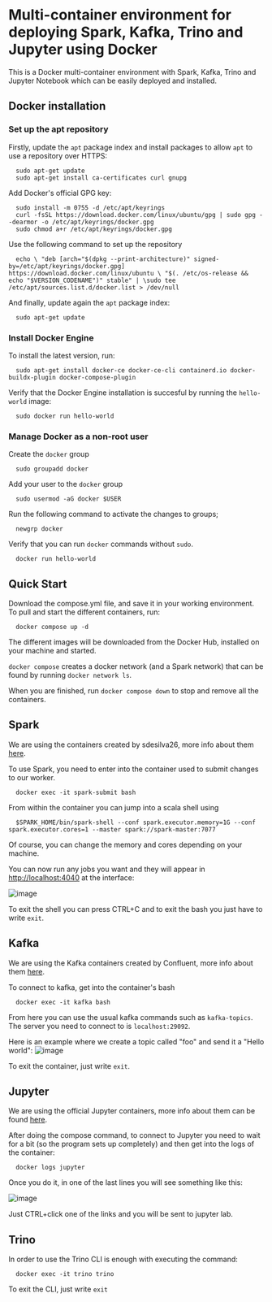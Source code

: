 # Multi-container environment for deploying Spark, Kafka, Trino and Jupyter using Docker

This is a Docker multi-container environment with Spark, Kafka, Trino and Jupyter Notebook which can be easily deployed and installed.


## Docker installation
### Set up the apt repository

Firstly, update the `apt` package index and install packages to allow `apt` to use a repository over HTTPS:

```
  sudo apt-get update
  sudo apt-get install ca-certificates curl gnupg
```

Add Docker's official GPG key:

```
  sudo install -m 0755 -d /etc/apt/keyrings
  curl -fsSL https://download.docker.com/linux/ubuntu/gpg | sudo gpg --dearmor -o /etc/apt/keyrings/docker.gpg
  sudo chmod a+r /etc/apt/keyrings/docker.gpg
```

Use the following command to set up the repository

```
  echo \ "deb [arch="$(dpkg --print-architecture)" signed-by=/etc/apt/keyrings/docker.gpg] https://download.docker.com/linux/ubuntu \ "$(. /etc/os-release && echo "$VERSION_CODENAME")" stable" | \sudo tee /etc/apt/sources.list.d/docker.list > /dev/null
```

And finally, update again the `apt` package index:

```
  sudo apt-get update
```
### Install Docker Engine

To install the latest version, run:
```
  sudo apt-get install docker-ce docker-ce-cli containerd.io docker-buildx-plugin docker-compose-plugin
```

Verify that the Docker Engine installation is succesful by running the `hello-world` image:
```
  sudo docker run hello-world
```
### Manage Docker as a non-root user

Create the `docker` group

```
  sudo groupadd docker
```

Add your user to the `docker` group
```
  sudo usermod -aG docker $USER
```

Run the following command to activate the changes to groups;
```
  newgrp docker
```

Verify that you can run `docker` commands without `sudo`.
```
  docker run hello-world
```


## Quick Start

Download the compose.yml file, and save it in your working environment. To pull and start the different containers, run:

```
  docker compose up -d
```

The different images will be downloaded from the Docker Hub, installed on your machine and started.

`docker compose` creates a docker network (and a Spark network) that can be found by running `docker network ls`.

When you are finished, run `docker compose down` to stop and remove all the containers.


## Spark

We are using the containers created by sdesilva26, more info about them <a href="https://github.com/sdesilva26/docker-spark/blob/master/TUTORIAL.md">here</a>.

To use Spark, you need to enter into the container used to submit changes to our worker.

```
  docker exec -it spark-submit bash
```

From within the container you can jump into a scala shell using

```
  $SPARK_HOME/bin/spark-shell --conf spark.executor.memory=1G --conf spark.executor.cores=1 --master spark://spark-master:7077
```

Of course, you can change the memory and cores depending on your machine.

You can now run any jobs you want and they will appear in <a href="http://localhost:4040">http://localhost:4040</a> at the interface:

![image](https://github.com/Braisrg5/Spark-Kafka-Trino-Jupyter-Docker/assets/46173493/d486d04e-0f20-4565-84e2-492837c685aa)


To exit the shell you can press CTRL+C and to exit the bash you just have to write `exit`.


## Kafka

We are using the Kafka containers created by Confluent, more info about them <a href="https://docs.confluent.io/platform/current/installation/docker/installation.html">here</a>.

To connect to kafka, get into the container's bash
```
  docker exec -it kafka bash
```

From here you can use the usual kafka commands such as `kafka-topics`. The server you need to connect to is `localhost:29092`.

Here is an example where we create a topic called "foo" and send it a "Hello world":
![image](https://github.com/Braisrg5/Spark-Kafka-Trino-Jupyter-Docker/assets/46173493/717034eb-17e5-444c-a7c3-992c2c146f7d)

To exit the container, just write `exit`.


## Jupyter

We are using the official Jupyter containers, more info about them can be found <a href="https://jupyter-docker-stacks.readthedocs.io/en/latest/">here</a>.

After doing the compose command, to connect to Jupyter you need to wait for a bit (so the program sets up completely) and then get into the logs of the container:
```
  docker logs jupyter
```

Once you do it, in one of the last lines you will see something like this:

![image](https://github.com/Braisrg5/Spark-Kafka-Trino-Jupyter-Docker/assets/46173493/a89916f7-6ce9-4583-90d0-3ad1b9a0d80b)

Just CTRL+click one of the links and you will be sent to jupyter lab.


## Trino

In order to use the Trino CLI is enough with executing the command:
```
  docker exec -it trino trino
```

To exit the CLI, just write `exit`
